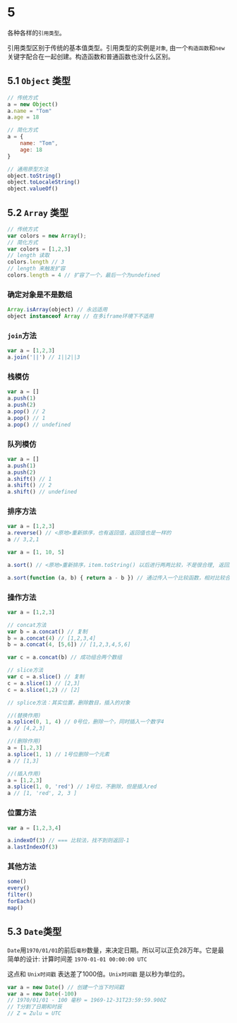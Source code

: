 # 5
各种各样的`引用类型`。

引用类型区别于传统的基本值类型。引用类型的实例是`对象`, 由一个`构造函数`和`new`关键字配合在一起创建。构造函数和普通函数也没什么区别。

## 5.1  `Object` 类型
```javascript
// 传统方式
a = new Object()
a.name = "Tom"
a.age = 18

// 简化方式
a = {
    name: "Tom",
    age: 18
}

// 通用原型方法
object.toString()
object.toLocaleString()
object.valueOf()
```

## 5.2 `Array` 类型
```javascript
// 传统方式
var colors = new Array();
// 简化方式
var colors = [1,2,3]
// length 读取
colors.length // 3
// length 来触发扩容
colors.length = 4 // 扩容了一个，最后一个为undefined
```

### 确定对象是不是数组

```javascript
Array.isArray(object) // 永远适用
object instanceof Array // 在多iframe环境下不适用
```

### `join`方法

```javascript
var a = [1,2,3]
a.join('||') // 1||2||3
```

### 栈模仿

```javascript
var a = []
a.push(1)
a.push(2)
a.pop() // 2
a.pop() // 1
a.pop() // undefined
```

### 队列模仿

```javascript
var a = []
a.push(1)
a.push(2)
a.shift() // 1
a.shift() // 2
a.shift() // undefined
```

### 排序方法

```javascript
var a = [1,2,3]
a.reverse() // <原地>重新排序，也有返回值，返回值也是一样的
a // 3,2,1
```

```javascript
var a = [1, 10, 5]

a.sort() // <原地>重新排序，item.toString() 以后进行两两比较，不是很合理, 返回还是 1，10，5 ，因为 '10' 比 `5` 在字符串上要小

a.sort(function (a, b) { return a - b }) // 通过传入一个比较函数，相对比较合理
```

### 操作方法

```javascript
var a = [1,2,3]

// concat方法
var b = a.concat() // 复制
b = a.concat(4) // [1,2,3,4]
b = a.concat(4, [5,6]) // [1,2,3,4,5,6]

var c = a.concat(b) // 成功组合两个数组

// slice方法
var c = a.slice() // 复制
c = a.slice(1) // [2,3]
c = a.slice(1,2) // [2]

// splice方法：其实位置，删除数目，插入的对象

//(替换作用)
a.splice(0, 1, 4) // 0号位，删除一个，同时插入一个数字4
a // [4,2,3]

//(删除作用)
a = [1,2,3]
a.splice(1, 1) // 1号位删除一个元素
a // [1,3]

//(插入作用)
a = [1,2,3]
a.splice(1, 0, 'red') // 1号位，不删除，但是插入red
a // [1, 'red', 2, 3 ]
```

### 位置方法

```javascript
var a = [1,2,3,4]

a.indexOf(3) // === 比较法，找不到则返回-1
a.lastIndexOf(3)
```

### 其他方法

```javascript
some()
every()
filter()
forEach()
map()
```

## 5.3 `Date`类型

`Date`用`1970/01/01`的前后`毫秒`数量，来决定日期。所以可以正负28万年。它是最简单的设计: 计算时间差 `1970-01-01 00:00:00 UTC`

这点和 `Unix时间戳` 表达差了1000倍。`Unix时间戳` 是以秒为单位的。

```javascript
var a = new Date() // 创建一个当下时间戳
var a = new Date(-100)
// 1970/01/01 - 100 毫秒 = 1969-12-31T23:59:59.900Z
// T分割了日期和时辰
// Z = Zulu = UTC
```
